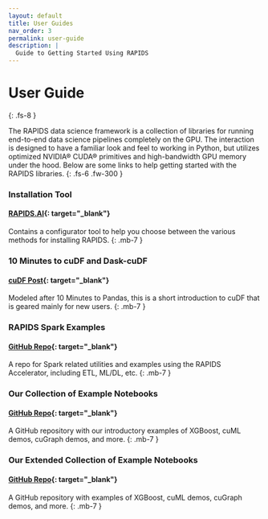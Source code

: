 ```yaml
---
layout: default
title: User Guides
nav_order: 3
permalink: user-guide
description: |
  Guide to Getting Started Using RAPIDS
---
```


# User Guide
{: .fs-8 }




The RAPIDS data science framework is a collection of libraries for running end-to-end data science pipelines completely on the GPU. The interaction is designed to have a familiar look and feel to working in Python, but utilizes optimized NVIDIA® CUDA® primitives and high-bandwidth GPU memory under the hood. Below are some links to help getting started with the RAPIDS libraries.
{: .fs-6 .fw-300 }

### Installation Tool
#### **[RAPIDS.AI](https://rapids.ai/start.html#get-rapids){: target="_blank"}**
Contains a configurator tool to help you choose between the various methods for installing RAPIDS.
{: .mb-7 }

### 10 Minutes to cuDF and Dask-cuDF
#### **[cuDF Post](/api/cudf/stable/user_guide/10min.html){: target="_blank"}**
Modeled after 10 Minutes to Pandas, this is a short introduction to cuDF that is geared mainly for new users.
{: .mb-7 }

### RAPIDS Spark Examples
#### **[GitHub Repo](https://github.com/NVIDIA/spark-rapids-examples){: target="_blank"}**
A repo for Spark related utilities and examples using the RAPIDS Accelerator, including ETL, ML/DL, etc.
{: .mb-7 }

### Our Collection of Example Notebooks
#### **[GitHub Repo](https://github.com/rapidsai/notebooks){: target="_blank"}**
A GitHub repository with our introductory examples of XGBoost, cuML demos, cuGraph demos, and more.
{: .mb-7 }

### Our Extended Collection of Example Notebooks
#### **[GitHub Repo](https://github.com/rapidsai/notebooks-contrib){: target="_blank"}**
A GitHub repository with examples of XGBoost, cuML demos, cuGraph demos, and more.
{: .mb-7 }
